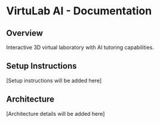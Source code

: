 # VirtuLab AI - Documentation

## Overview
Interactive 3D virtual laboratory with AI tutoring capabilities.

## Setup Instructions
[Setup instructions will be added here]

## Architecture
[Architecture details will be added here]
